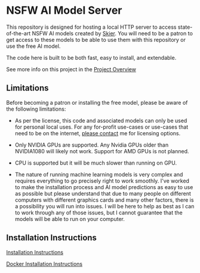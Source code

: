 # NSFW AI Model Server

This repository is designed for hosting a local HTTP server to access state-of-the-art NSFW AI models created by [Skier](https://www.patreon.com/Skier). You will need to be a patron to get access to these models to be able to use them with this repository or use the free AI model.

The code here is built to be both fast, easy to install, and extendable.

See more info on this project in the [Project Overview](https://github.com/skier233/nsfw_ai_model_server/wiki/NSFW-AI-Tagging-Project-Overview)

## Limitations

Before becoming a patron or installing the free model, please be aware of the following limitations:

- As per the license, this code and associated models can only be used for personal local uses. For any for-profit use-cases or use-cases that need to be on the internet, [please contact](https://discord.gg/EvYbZBf) me for licensing options.

- Only NVIDIA GPUs are supported. Any Nvidia GPUs older than NVIDIA1080 will likely not work. Support for AMD GPUs is not planned.

- CPU is supported but it will be much slower than running on GPU.

- The nature of running machine learning models is very complex and requires everything to go precisely right to work smoothly. I've worked to make the installation process and AI model predictions as easy to use as possible but please understand that due to many people on different computers with different graphics cards and many other factors, there is a possibility you will run into issues. I will be here to help as best as I can to work through any of those issues, but I cannot guarantee that the models will be able to run on your computer.

## Installation Instructions
[Installation Instructions](https://github.com/skier233/nsfw_ai_model_server/wiki/Installation-Instructions)

[Docker Installation Instructions](https://github.com/skier233/nsfw_ai_model_server/wiki/Installation-Instructions-(Docker))
